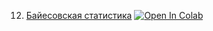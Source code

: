 12. [Байесовская статистика](https://mathmechterver.github.io/stat2023/prac12/prac.html)  [![Open In Colab](https://colab.research.google.com/assets/colab-badge.svg)](https://colab.research.google.com/github/mathmechterver/stat2023/blob/master/prac02/prac.ipynb)

